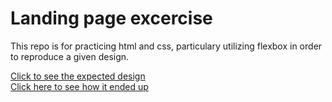 # Landing page excercise

This repo is for practicing html and css, particulary utilizing flexbox in order to reproduce a given design.

[Click to see the expected design](./design-images/01.png)  
[Click here to see how it ended up](https://kristijanxo.github.io/odin-landing-page/)
